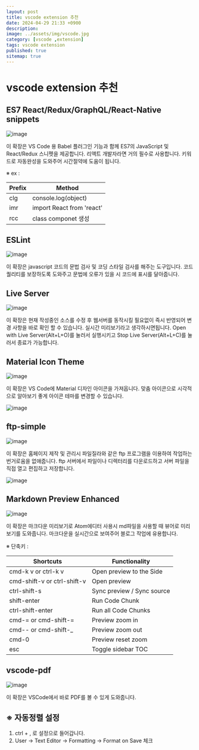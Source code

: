 ```yaml
---
layout: post
title: vscode extension 추천
date: 2024-04-29 21:33 +0900
description: 
image: ../assets/img/vscode.jpg
category: [vscode ,extension]
tags: vscode extension
published: true
sitemap: true
---
```


# vscode extension 추천

## ES7 React/Redux/GraphQL/React-Native snippets

![image](https://github.com/gnlgk/gnlgk.github.io/assets/161431748/52db6e5f-2b29-407a-aefb-0cc643775bcb)

이 확장은 VS Code 용 Babel 플러그인 기능과 함께 ES7의 JavaScript 및 React/Redux 스니펫을 제공합니다. 리액트 개발자라면 거의 필수로 사용합니다. 키워드로 자동완성을 도와주어 시간절약에 도움이 됩니다.

※ ex :

|Prefix|Method|
|---|---|
|clg|console.log(object)|
|imr|import React from 'react'|
|rcc|class componet 생성|

## ESLint

![image](https://github.com/gnlgk/gnlgk.github.io/assets/161431748/06a6d88d-555b-4c44-ac02-8934040f5294)

이 확장은 javascript 코드의 문법 검사 및 코딩 스타일 검사를 해주는 도구입니다. 코드 퀄리티를 보장하도록 도와주고 문법에 오류가 있을 시 코드에 표시를 달아줍니다.

## Live Server

![image](https://github.com/gnlgk/gnlgk.github.io/assets/161431748/19d65b35-6007-4801-9084-9b0cb87b4f99)

이 확장은 현재 작성중인 소스를 수정 후 웹서버를 동작시킬 필요없이 즉시 반영되어 변경 사항을 바로 확인 할 수 있습니다. 실시간 미리보기라고 생각하시면됩니다. Open with Live Server(Alt+L+O)를 눌러서 실행시키고 Stop Live Server(Alt+L+C)를 눌러서 종료가 가능합니다.

## Material Icon Theme

![image](https://github.com/gnlgk/gnlgk.github.io/assets/161431748/c8a0d103-100f-4be0-967e-78f0ef072d85)

이 확장은 VS Code에 Material 디자인 아이콘을 가져옵니다. 맞춤 아이콘으로 시각적으로 알아보기 좋게 아이콘 테마를 변경할 수 있습니다.

![image](https://github.com/gnlgk/gnlgk.github.io/assets/161431748/cf14869e-bca1-4379-81b4-dcdfae78d0c6)

## ftp-simple

![image](https://github.com/gnlgk/gnlgk.github.io/assets/161431748/cafb7aa1-3515-4ca5-8148-e3b82aae76ab)

이 확장은 홈페이지 제작 및 관리시 파일질라와 같은 ftp 프로그램을 이용하여 작업하는 번거로움을 없애줍니다. ftp 서버에서 파일이나 디렉터리를 다운로드하고 서버 파일을 직접 열고 편집하고 저장합니다.

![image](https://github.com/gnlgk/gnlgk.github.io/assets/161431748/9aa4e9df-846d-4962-b118-53e65b1f9649)

## Markdown Preview Enhanced

![image](https://github.com/gnlgk/gnlgk.github.io/assets/161431748/58b20e33-11ad-4af6-9357-12b3fcad212b)

이 확장은 마크다운 미리보기로 Atom에디터 사용시 md파일을 사용할 때 뷰어로 미리보기를 도와줍니다. 마크다운을 실시간으로 보여주어 블로그 작업에 유용합니다.

※ 단축키 :

|Shortcuts|Functionality|
|---|---|
|cmd-k v or ctrl-k v|Open preview to the Side|
|cmd-shift-v or ctrl-shift-v|Open preview|
|ctrl-shift-s|Sync preview / Sync source|
|shift-enter|Run Code Chunk|
|ctrl-shift-enter|Run all Code Chunks|
|cmd-= or cmd-shift-=|Preview zoom in|
|cmd-- or cmd-shift-_|Preview zoom out|
|cmd-0|Preview reset zoom|
|esc|Toggle sidebar TOC|

## vscode-pdf

![image](https://github.com/gnlgk/gnlgk.github.io/assets/161431748/1add0962-9cd6-44a4-8e93-911b584adaeb)

이 확장은 VSCode에서 바로 PDF를 볼 수 있게 도와줍니다.

## ※ 자동정렬 설정

1. ctrl + , 로 설정으로 들어갑니다.
2. User → Text Editor → Formatting → Format on Save 체크